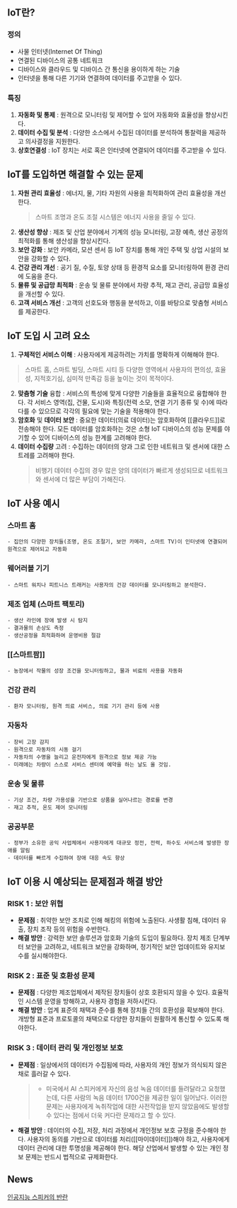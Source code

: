 ## IoT란?
### 정의
- 사물 인터넷(Internet Of Thing)
- 연결된 디바이스의 공통 네트워크
- 디바이스와 클라우드 및 디바이스 간 통신을 용이하게 하는 기술
- 인터넷을 통해 다른 기기와 연결하여 데이터를 주고받을 수 있다.

### 특징
1. **자동화 및 통제** : 원격으로 모니터링 및 제어할 수 있어 자동화와 효율성을 향상시킨다.
2. **데이터 수집 및 분석** : 다양한 소스에서 수집된 데이터를 분석하여 통찰력을 제공하고 의사결정을 지원한다.
3. **상호연결성** : IoT 장치는 서로 혹은 인터넷에 연결되어 데이터를 주고받을 수 있다.

## IoT를 도입하면 해결할 수 있는 문제
1. **자원 관리 효율성** : 에너지, 물, 기타 자원의 사용을 최적화하여 관리 효율성을 개선한다.
	> 스마트 조명과 온도 조절 시스템은 에너지 사용을 줄일 수 있다.
2. **생산성 향상** : 제조 및 산업 분야에서 기계의 성능 모니터링, 고장 예측, 생산 공정의 최적화를 통해 생산성을 향상시킨다.
3. **보안 강화** : 보안 카메라, 모션 센서 등 IoT 장치를 통해 개인 주택 및 상업 시설의 보안을 강화할 수 있다.
4. **건강 관리 개선** : 공기 질, 수질, 토양 상태 등 환경적 요소를 모니터링하여 환경 관리에 도움을 준다.
5. **물류 및 공급망 최적화** : 운송 및 물류 분야에서 차량 추적, 재고 관리, 공급망 효율성을 개선할 수 있다.
6. **고객 서비스 개선** : 고객의 선호도와 행동을 분석하고, 이를 바탕으로 맞춤형 서비스를 제공한다.

## IoT 도입 시 고려 요소
1. **구체적인 서비스 이해** : 사용자에게 제공하려는 가치를 명확하게 이해해야 한다.
> 스마트 홈, 스마트 빌딩, 스마트 시티 등 다양한 영역에서 사용자의 편의성, 효율성, 지적호기심, 심미적 만족감 등을 높이는 것이 목적이다.
2. **맞춤형 기술** 융합 : 서비스의 특성에 맞게 다양한 기술들을 효율적으로 융합해야 한다. 각 서비스 영역(집, 건물, 도시)와 특징(전력 소모, 연결 기기 종류 및 수)에 따라 다를 수 있으므로 각각의 필요에 맞는 기술을 적용해야 한다.
3. **암호화** 및 **데이터 보안** : 중요한 데이터(의료 데이터)는 암호화하여 [[클라우드]]로 전송해야 한다. 모든 데이터를 암호화하는 것은 소형 IoT 디바이스의 성능 문제를 야기할 수 있어 디바이스의 성능 한계를 고려해야 한다.
4. **데이터 수집량** 고려 : 수집하는 데이터의 양과 그로 인한 네트워크 및 센서에 대한 스트레를 고려해야 한다.
	> 비행기 데이터 수집의 경우 많은 양의 데이터가 빠르게 생성되므로 네트워크와 센서에 더 많은 부담이 가해진다.

##  IoT 사용 예시

### 스마트 홈
	- 집안의 다양한 장치들(조명, 온도 조절기, 보안 카메라, 스마트 TV)이 인터넷에 연결되어 원격으로 제어되고 자동화
### 웨어러블 기기
	- 스마트 워치나 피트니스 트래커는 사용자의 건강 데이터를 모니터링하고 분석한다.
### 제조 업체 (스마트 팩토리)
    - 생산 라인에 장애 발생 시 탐지
    - 결과물의 손상도 측정
    - 생산공정을 최적화하여 운영비용 절감
### [[스마트팜]]
	- 농장에서 작물의 성장 조건을 모니터링하고, 물과 비료의 사용을 자동화
### 건강 관리
	- 환자 모니터링, 원격 의료 서비스, 의료 기기 관리 등에 사용
### 자동차
    - 장비 고장 감지
    - 원격으로 자동차의 시동 걸기
    - 자동차의 수명을 늘리고 운전자에게 원격으로 정보 제공 가능
    - 미래에는 차량이 스스로 서비스 센터에 예약을 하는 날도 올 것임.
### 운송 및 물류
    - 기상 조건, 차량 가용성을 기반으로 상품을 실어나르는 경로를 변경
    - 재고 추적, 온도 제어 모니터링

### 공공부문
    - 정부가 소유한 공익 사업체에서 사용자에게 대규모 정전, 전력, 하수도 서비스에 발생한 장애를 알림
    - 데이터를 빠르게 수집하여 장애 대응 속도 향상

## IoT 이용 시 예상되는 문제점과 해결 방안
### RISK 1 : 보안 위협
- **문제점** : 취약한 보안 조치로 인해 해킹의 위험에 노출된다. 사생활 침해, 데이터 유출, 장치 조작 등의 위험을 수반한다.
- **해결 방안** : 강력한 보안 솔루션과 암호화 기술의 도입이 필요하다. 장치 제조 단계부터 보안을 고려하고, 네트워크 보안을 강화하며, 정기적인 보안 업데이트와 유지보수를 실시해야한다.

### RISK 2 : 표준 및 호환성 문제
- **문제점** : 다양한 제조업체에서 제작된 장치들이 상호 호환되지 않을 수 있다. 효율적인 시스템 운영을 방해하고, 사용자 경험을 저하시킨다.
- **해결 방안** : 업계 표준의 채택과 준수를 통해 장치들 간의 호환성을 확보해야 한다. 개방형 표준과 프로토콜의 채택으로 다양한 장치들이 원활하게 통신할 수 있도록 해야한다.

### RISK 3 : 데이터 관리 및 개인정보 보호
- **문제점** : 일상에서의 데이터가 수집됨에 따라, 사용자의 개인 정보가 의식되지 않은채로 흘러갈 수 있다.
	> - 미국에서 AI 스피커에게 자신의 음성 녹음 데이터를 들려달라고 요청했는데, 다른 사람의 녹음 데이터 1700건을 제공한 일이 일어났다. 이러한 문제는 사용자에게 녹취작업에 대한 사전작업을 받지 않았음에도 발생할 수 있다는 점에서 더욱 커다란 문제라고 할 수 있다.
- **해결 방안** : 데이터의 수집, 저장, 처리 과정에서 개인정보 보호 규정을 준수해야 한다. 사용자의 동의를 기반으로 데이터를 처리([[마이데이터]])해야 하고, 사용자에게 데이터 관리에 대한 투명성을 제공해야 한다. 해당 산업에서 발생할 수 있는 개인 정보 문제는 반드시 법적으로 규제화한다.

## News

[인공지능 스피커의 반란](https://m.hankookilbo.com/News/Read/A2022030310320001649)
